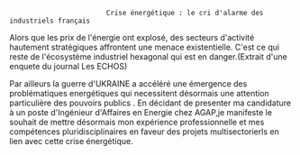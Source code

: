 
                           
                            Crise énergétique : le cri d'alarme des industriels français                   

Alors que les prix de l'énergie ont explosé, des secteurs d'activité hautement stratégiques affrontent une menace existentielle.
C'est ce qui reste de l'écosystème industriel hexagonal qui est en danger.(Extrait d'une enquete du journal Les ECHOS)

Par ailleurs la guerre d'UKRAINE a accéléré une émergence des problématiques energétiques qui necessitent désormais une attention particulière
des pouvoirs publics .
En décidant de presenter ma candidature à un poste d'Ingénieur d'Affaires en Energie chez AGAP,je manifeste le souhait de mettre désormais
 mon expérience professionnelle et mes compétences pluridisciplinaires en faveur des projets multisectorierls en lien avec cette crise énergétique.
 
